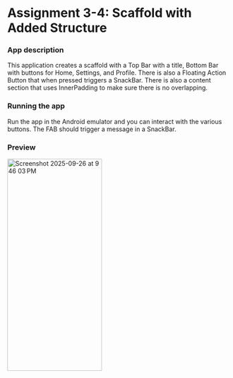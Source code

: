 # Assignment 3-4: Scaffold with Added Structure
### App description
This application creates a scaffold with a Top Bar with a title, Bottom Bar with buttons for Home, Settings, and Profile.
There is also a Floating Action Button that when pressed triggers a SnackBar. 
There is also a content section that uses InnerPadding to make sure there is no overlapping.

### Running the app
Run the app in the Android emulator and you can interact with the various buttons. The FAB should trigger a message in a SnackBar.

### Preview
<img width="214" height="481" alt="Screenshot 2025-09-26 at 9 46 03 PM" src="https://github.com/user-attachments/assets/413d4851-1ded-4222-8a67-297cddba8ee6" />
